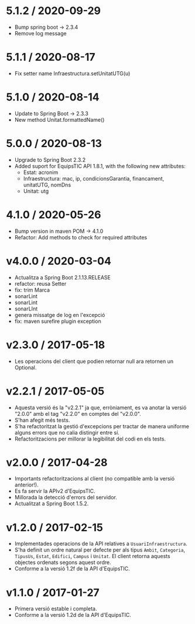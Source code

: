
5.1.2 / 2020-09-29
==================

  * Bump spring boot -> 2.3.4
  * Remove log message

5.1.1 / 2020-08-17
==================

  * Fix setter name Infraestructura.setUnitatUTG(u)

5.1.0 / 2020-08-14
==================

  * Update to Spring Boot -> 2.3.3
  * New method Unitat.formattedName()

5.0.0 / 2020-08-13
==================

  * Upgrade to Spring Boot 2.3.2
  * Added suport for EquipsTIC API 1.8.1, with the following new attributes:
    - Estat: acronim
    - Infraestructura: mac, ip, condicionsGarantia, financament, unitatUTG, nomDns
    - Unitat: utg

4.1.0 / 2020-05-26
==================

  * Bump version in maven POM -> 4.1.0
  * Refactor: Add methods to check for required attributes

v4.0.0 / 2020-03-04
===================

  * Actualitza a Spring Boot 2.1.13.RELEASE
  * refactor: reusa Setter
  * fix: trim Marca
  * sonarLint
  * sonarLint
  * sonarLInt
  * genera missatge de log en l'excepció
  * fix: maven surefire plugin exception

v2.3.0 / 2017-05-18
===================

* Les operacions del client que podien retornar null ara retornen un  Optional.

v2.2.1 / 2017-05-05
===================

* Aquesta versió és la "v2.2.1" ja que, erròniament, es va anotar
  la versió "2.0.0" amb el tag "v2.2.0" en comptes del "v2.0.0".
* S'han afegit més tests.
* S'ha refactoritzat la gestió d'excepcions per tractar de manera uniforme
  alguns errors que no calia distingir entre sí.
* Refactoritzacions per millorar la legibilitat del codi en els tests.

v2.0.0 / 2017-04-28
===================

* Importants refactoritzacions al client (no compatible amb la versió anterior!).
* Es fa servir la APIv2 d'EquipsTIC.
* Millorada la detecció d'errors del servidor.
* Actualitzat a Spring Boot 1.5.2.

v1.2.0 / 2017-02-15
===================

 * Implementades operacions de la API relatives a `UsuariInfraestructura`.
 * S'ha definit un ordre natural per defecte per als tipus `Ambit`, `Categoria`,
 `TipusUs`, `Estat`, `Edifici`, `Campus` i `Unitat`. El client retorna aquests objectes ordenats segons aquest ordre.
 * Conforme a la versió 1.2f de la API d'EquipsTIC.

v1.1.0 / 2017-01-27
==================

 * Primera versió estable i completa.
 * Conforme a la versió 1.2d de la API d'EquipsTIC.

